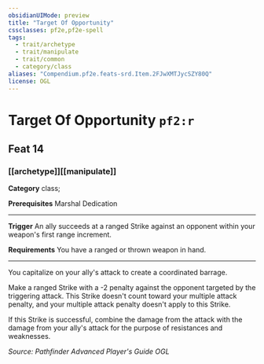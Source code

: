 ```yaml
---
obsidianUIMode: preview
title: "Target Of Opportunity"
cssclasses: pf2e,pf2e-spell
tags:
  - trait/archetype
  - trait/manipulate
  - trait/common
  - category/class
aliases: "Compendium.pf2e.feats-srd.Item.2FJwXMTJycSZY80Q"
license: OGL
---
```

# Target Of Opportunity `pf2:r`
## Feat 14
### [[archetype]][[manipulate]]

**Category** class; 



**Prerequisites** Marshal Dedication
* * *
**Trigger** An ally succeeds at a ranged Strike against an opponent within your weapon's first range increment.

**Requirements** You have a ranged or thrown weapon in hand.

* * *

You capitalize on your ally's attack to create a coordinated barrage.

Make a ranged Strike with a -2 penalty against the opponent targeted by the triggering attack. This Strike doesn't count toward your multiple attack penalty, and your multiple attack penalty doesn't apply to this Strike.

If this Strike is successful, combine the damage from the attack with the damage from your ally's attack for the purpose of resistances and weaknesses.

*Source: Pathfinder Advanced Player's Guide*
*OGL*